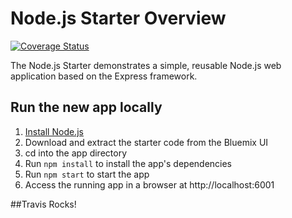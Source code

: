 # Node.js Starter Overview
[![Coverage Status](https://coveralls.io/repos/github/HEISSLER/nodetesthei-1479282417321/badge.png)](https://coveralls.io/github/HEISSLER/nodetesthei-1479282417321)

The Node.js Starter demonstrates a simple, reusable Node.js web application based on the Express framework.

## Run the new app locally

1. [Install Node.js][]
2. Download and extract the starter code from the Bluemix UI
3. cd into the app directory
4. Run `npm install` to install the app's dependencies
5. Run `npm start` to start the app
6. Access the running app in a browser at http://localhost:6001

[Install Node.js]: https://nodejs.org/en/download/

##Travis Rocks!
